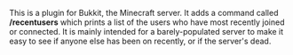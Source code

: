 This is a plugin for Bukkit, the Minecraft server. It adds a command called
**/recentusers** which prints a list of the users who have most recently
joined or connected. It is mainly intended for a barely-populated server to
make it easy to see if anyone else has been on recently, or if the server's
dead.
